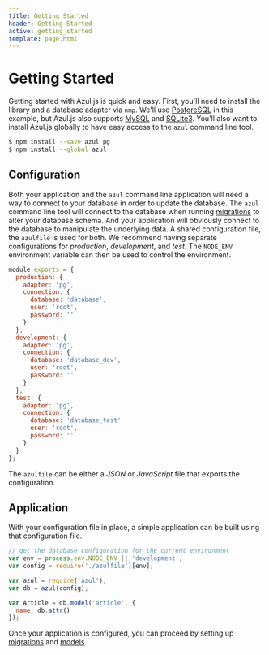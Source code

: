 ```yaml
---
title: Getting Started
header: Getting Started
active: getting_started
template: page.html
---
```


# Getting Started

Getting started with Azul.js is quick and easy. First, you'll need to install
the library and a database adapter via `nmp`. We'll use
[PostgreSQL][node-postgres] in this example, but Azul.js also supports
[MySQL][node-mysql] and [SQLite3][node-sqlite3]. You'll also want to install
Azul.js globally to have easy access to the `azul` command line tool.

```bash
$ npm install --save azul pg
$ npm install --global azul
```

## Configuration

Both your application and the `azul` command line application will need a way
to connect to your database in order to update the database. The `azul` command
line tool will connect to the database when running
[migrations][azul-migrations] to alter your database schema.
And your application will obviously connect to the database to manipulate the
underlying data. A shared configuration file, the `azulfile` is used for both.
We recommend having separate configurations for _production_, _development_,
and _test_. The `NODE_ENV` environment variable can then be used to control the
environment.


```js
module.exports = {
  production: {
    adapter: 'pg',
    connection: {
      database: 'database',
      user: 'root',
      password: ''
    }
  },
  development: {
    adapter: 'pg',
    connection: {
      database: 'database_dev',
      user: 'root',
      password: ''
    }
  },
  test: {
    adapter: 'pg',
    connection: {
      database: 'database_test'
      user: 'root',
      password: ''
    }
  }
};
```

The `azulfile` can be either a _JSON_ or _JavaScript_ file that exports the
configuration.


## Application

With your configuration file in place, a simple application can be built using
that configuration file.

```js
// get the database configuration for the current environment
var env = process.env.NODE_ENV || 'development';
var config = require('./azulfile')[env];

var azul = require('azul');
var db = azul(config);

var Article = db.model('article', {
  name: db.attr()
});
```

Once your application is configured, you can proceed by setting up
[migrations][azul-migrations] and [models][azul-models].


[node-postgres]: https://github.com/brianc/node-postgres
[node-mysql]: https://github.com/felixge/node-mysql/
[node-sqlite3]: https://github.com/mapbox/node-sqlite3

[azul-migrations]: /guides/migrations.html
[azul-models]: /guides/models.html
